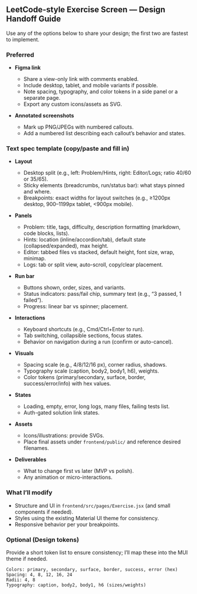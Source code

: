 ## LeetCode-style Exercise Screen — Design Handoff Guide

Use any of the options below to share your design; the first two are fastest to implement.

### Preferred
- **Figma link**
  - Share a view-only link with comments enabled.
  - Include desktop, tablet, and mobile variants if possible.
  - Note spacing, typography, and color tokens in a side panel or a separate page.
  - Export any custom icons/assets as SVG.

- **Annotated screenshots**
  - Mark up PNG/JPEGs with numbered callouts.
  - Add a numbered list describing each callout’s behavior and states.

### Text spec template (copy/paste and fill in)
- **Layout**
  - Desktop split (e.g., left: Problem/Hints, right: Editor/Logs; ratio 40/60 or 35/65).
  - Sticky elements (breadcrumbs, run/status bar): what stays pinned and where.
  - Breakpoints: exact widths for layout switches (e.g., ≥1200px desktop, 900–1199px tablet, <900px mobile).

- **Panels**
  - Problem: title, tags, difficulty, description formatting (markdown, code blocks, lists).
  - Hints: location (inline/accordion/tab), default state (collapsed/expanded), max height.
  - Editor: tabbed files vs stacked, default height, font size, wrap, minimap.
  - Logs: tab or split view, auto-scroll, copy/clear placement.

- **Run bar**
  - Buttons shown, order, sizes, and variants.
  - Status indicators: pass/fail chip, summary text (e.g., “3 passed, 1 failed”).
  - Progress: linear bar vs spinner; placement.

- **Interactions**
  - Keyboard shortcuts (e.g., Cmd/Ctrl+Enter to run).
  - Tab switching, collapsible sections, focus states.
  - Behavior on navigation during a run (confirm or auto-cancel).

- **Visuals**
  - Spacing scale (e.g., 4/8/12/16 px), corner radius, shadows.
  - Typography scale (caption, body2, body1, h6), weights.
  - Color tokens (primary/secondary, surface, border, success/error/info) with hex values.

- **States**
  - Loading, empty, error, long logs, many files, failing tests list.
  - Auth-gated solution link states.

- **Assets**
  - Icons/illustrations: provide SVGs.
  - Place final assets under `frontend/public/` and reference desired filenames.

- **Deliverables**
  - What to change first vs later (MVP vs polish).
  - Any animation or micro-interactions.

### What I’ll modify
- Structure and UI in `frontend/src/pages/Exercise.jsx` (and small components if needed).
- Styles using the existing Material UI theme for consistency.
- Responsive behavior per your breakpoints.

### Optional (Design tokens)
Provide a short token list to ensure consistency; I’ll map these into the MUI theme if needed.

```text
Colors: primary, secondary, surface, border, success, error (hex)
Spacing: 4, 8, 12, 16, 24
Radii: 4, 8
Typography: caption, body2, body1, h6 (sizes/weights)
```

